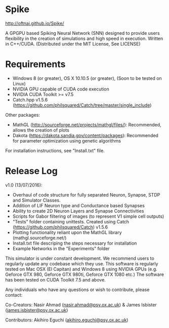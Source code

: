 # Spike
http://oftnai.github.io/Spike/

A GPGPU based Spiking Neural Network (SNN) designed to provide users flexibility in the creation of simulations and high speed in execution. Written in C++/CUDA. (Distributed under the MIT License, See LICENSE)

# Requirements
  - Windows 8 (or greater), OS X 10.10.5 (or greater), (Soon to be tested on Linux)
  - NVIDIA GPU capable of CUDA code execution
  - NVIDIA CUDA Toolkit >= v7.5
  - Catch.hpp v1.5.6 (https://github.com/philsquared/Catch/tree/master/single_include)

Other packages:
  - MathGL (http://sourceforge.net/projects/mathgl/files/): Recommended, allows the creation of plots
  - Dakota (https://dakota.sandia.gov/content/packages): Recommended for parameter optimization using genetic algorithms

For installation instructions, see "Install.txt" file.

# Release Log

v1.0 (13/07/2016):  
  - Overhaul of code structure for fully separated Neuron, Synapse, STDP and Simulator Classes.
  - Addition of LIF Neuron type and Conductance based Synapses
  - Ability to create 2D Neuron Layers and Synapse Connectivities
  - Scripts for Gabor filtering of images (to represent V1 simple cell outputs)
  - "Tests" folder containing unittests. Created using Catch (https://github.com/philsquared/Catch) v1.5.6
  - Plotting functionality reliant upon the MathGL library (mathgl.sourceforge.net/)
  - Install.txt file descriping the steps necessary for installation
  - Example Networks in the "Experiments" folder


This simulator is under constant development. We recommend users to regularly update any codebase which they use. This software is regularly tested on Mac OSX (El Capitan) and Windows 8 using NVIDIA GPUs (e.g. Geforce GTX 980, Geforce GTX 980ti, Geforce GTX 1080 etc.) The software has been tested on CUDA Toolkit 7.5 and above.

Any individuals who have any questions or wish to contribute, please contact: 

Co-Creators: Nasir Ahmad (nasir.ahmad@psy.ox.ac.uk) & James Isbister (james.isbister@psy.ox.ac.uk)

Contributors: Akihiro Eguchi (akihiro.eguchi@psy.ox.ac.uk)
